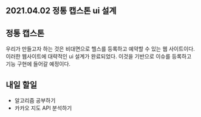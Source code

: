 ## 2021.04.02 정통 캡스톤 ui 설계 

## 정통 캡스톤

우리가 만들고자 하는 것은 비대면으로 헬스를 등록하고 예약할 수 있는 웹 사이트이다. 이러한 웹사이트에 대략적인 ui 설계가 완료되었다. 이것을 기반으로 이슈를 등록하고 기능 구현에 들어갈 예정이다. 

## 내일 할일
 - 알고리즘 공부하기
 - 카카오 지도 API 분석하기